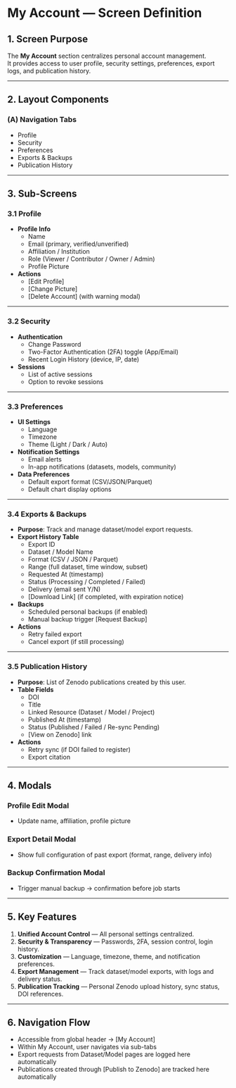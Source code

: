 # My Account — Screen Definition

## 1. Screen Purpose
The **My Account** section centralizes personal account management.  
It provides access to user profile, security settings, preferences, export logs, and publication history.  

---

## 2. Layout Components

### (A) Navigation Tabs
- Profile  
- Security  
- Preferences  
- Exports & Backups  
- Publication History  

---

## 3. Sub-Screens

### 3.1 Profile
- **Profile Info**
  - Name
  - Email (primary, verified/unverified)
  - Affiliation / Institution
  - Role (Viewer / Contributor / Owner / Admin)
  - Profile Picture
- **Actions**
  - [Edit Profile]  
  - [Change Picture]  
  - [Delete Account] (with warning modal)

---

### 3.2 Security
- **Authentication**
  - Change Password  
  - Two-Factor Authentication (2FA) toggle (App/Email)  
  - Recent Login History (device, IP, date)  
- **Sessions**
  - List of active sessions  
  - Option to revoke sessions  

---

### 3.3 Preferences
- **UI Settings**
  - Language  
  - Timezone  
  - Theme (Light / Dark / Auto)  
- **Notification Settings**
  - Email alerts  
  - In-app notifications (datasets, models, community)  
- **Data Preferences**
  - Default export format (CSV/JSON/Parquet)  
  - Default chart display options  

---

### 3.4 Exports & Backups
- **Purpose**: Track and manage dataset/model export requests.  
- **Export History Table**
  - Export ID  
  - Dataset / Model Name  
  - Format (CSV / JSON / Parquet)  
  - Range (full dataset, time window, subset)  
  - Requested At (timestamp)  
  - Status (Processing / Completed / Failed)  
  - Delivery (email sent Y/N)  
  - [Download Link] (if completed, with expiration notice)
- **Backups**
  - Scheduled personal backups (if enabled)  
  - Manual backup trigger [Request Backup]  
- **Actions**
  - Retry failed export  
  - Cancel export (if still processing)  

---

### 3.5 Publication History
- **Purpose**: List of Zenodo publications created by this user.  
- **Table Fields**
  - DOI  
  - Title  
  - Linked Resource (Dataset / Model / Project)  
  - Published At (timestamp)  
  - Status (Published / Failed / Re-sync Pending)  
  - [View on Zenodo] link  
- **Actions**
  - Retry sync (if DOI failed to register)  
  - Export citation  

---

## 4. Modals

### Profile Edit Modal
- Update name, affiliation, profile picture  

### Export Detail Modal
- Show full configuration of past export (format, range, delivery info)  

### Backup Confirmation Modal
- Trigger manual backup → confirmation before job starts  

---

## 5. Key Features
1. **Unified Account Control** — All personal settings centralized.  
2. **Security & Transparency** — Passwords, 2FA, session control, login history.  
3. **Customization** — Language, timezone, theme, and notification preferences.  
4. **Export Management** — Track dataset/model exports, with logs and delivery status.  
5. **Publication Tracking** — Personal Zenodo upload history, sync status, DOI references.  

---

## 6. Navigation Flow
- Accessible from global header → [My Account]  
- Within My Account, user navigates via sub-tabs  
- Export requests from Dataset/Model pages are logged here automatically  
- Publications created through [Publish to Zenodo] are tracked here automatically  
